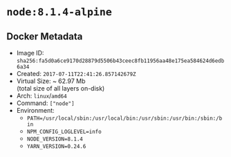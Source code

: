 # `node:8.1.4-alpine`

## Docker Metadata

- Image ID: `sha256:fa5d0a6ce9170d28879d5506b43ceec8fb11956aa48e175ea584624d6edb6a34`
- Created: `2017-07-11T22:41:26.857142679Z`
- Virtual Size: ~ 62.97 Mb  
  (total size of all layers on-disk)
- Arch: `linux`/`amd64`
- Command: `["node"]`
- Environment:
  - `PATH=/usr/local/sbin:/usr/local/bin:/usr/sbin:/usr/bin:/sbin:/bin`
  - `NPM_CONFIG_LOGLEVEL=info`
  - `NODE_VERSION=8.1.4`
  - `YARN_VERSION=0.24.6`
